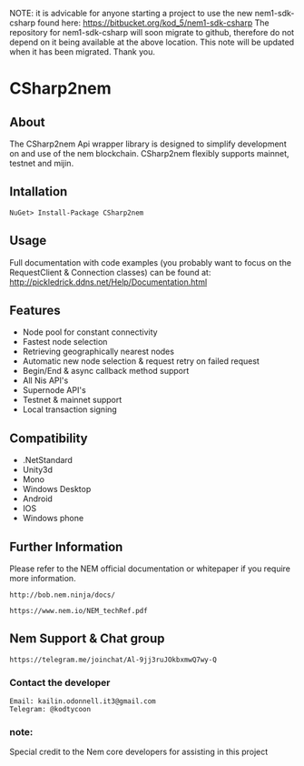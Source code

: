 NOTE: it is advicable for anyone starting a project to use the new nem1-sdk-csharp found here:  https://bitbucket.org/kod_5/nem1-sdk-csharp 
The repository for nem1-sdk-csharp will soon migrate to github, therefore do not depend on it being available at the above location. This note will be updated when it has been migrated. Thank you.


# CSharp2nem

## About

The CSharp2nem Api wrapper library is designed to simplify development on and use of the nem blockchain. CSharp2nem flexibly supports mainnet, testnet and mijin.

## Intallation

	NuGet> Install-Package CSharp2nem

## Usage

Full documentation with code examples (you probably want to focus on the RequestClient & Connection classes) can be found at: 
http://pickledrick.ddns.net/Help/Documentation.html


## Features

- Node pool for constant connectivity
- Fastest node selection
- Retrieving geographically nearest nodes
- Automatic new node selection & request retry on failed request
- Begin/End & async callback method support
- All Nis API's
- Supernode API's
- Testnet & mainnet support
- Local transaction signing

## Compatibility

- .NetStandard
- Unity3d
- Mono
- Windows Desktop
- Android
- IOS 
- Windows phone

## Further Information

Please refer to the NEM official documentation or whitepaper if you require more information.

	http://bob.nem.ninja/docs/
	
	https://www.nem.io/NEM_techRef.pdf
	
## Nem Support & Chat group

	https://telegram.me/joinchat/Al-9jj3ruJOkbxmwQ7wy-Q
	
### Contact the developer

	Email: kailin.odonnell.it3@gmail.com
	Telegram: @kodtycoon
	
### note:

Special credit to the Nem core developers for assisting in this project

